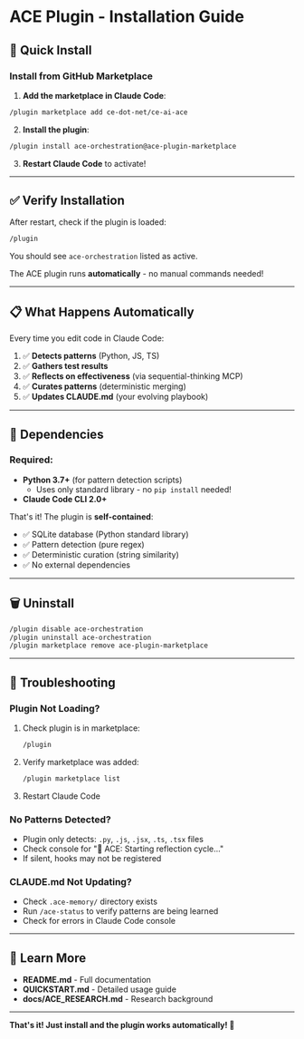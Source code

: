 # ACE Plugin - Installation Guide

## 🚀 Quick Install

### Install from GitHub Marketplace

1. **Add the marketplace in Claude Code**:
```bash
/plugin marketplace add ce-dot-net/ce-ai-ace
```

2. **Install the plugin**:
```bash
/plugin install ace-orchestration@ace-plugin-marketplace
```

3. **Restart Claude Code** to activate!

---

## ✅ Verify Installation

After restart, check if the plugin is loaded:
```bash
/plugin
```

You should see `ace-orchestration` listed as active.

The ACE plugin runs **automatically** - no manual commands needed!

---

## 📋 What Happens Automatically

Every time you edit code in Claude Code:

1. ✅ **Detects patterns** (Python, JS, TS)
2. ✅ **Gathers test results**
3. ✅ **Reflects on effectiveness** (via sequential-thinking MCP)
4. ✅ **Curates patterns** (deterministic merging)
5. ✅ **Updates CLAUDE.md** (your evolving playbook)

---

## 🔧 Dependencies

### Required:
- **Python 3.7+** (for pattern detection scripts)
  - Uses only standard library - no `pip install` needed!
- **Claude Code CLI 2.0+**

That's it! The plugin is **self-contained**:
- ✅ SQLite database (Python standard library)
- ✅ Pattern detection (pure regex)
- ✅ Deterministic curation (string similarity)
- ✅ No external dependencies

---

## 🗑️ Uninstall

```bash
/plugin disable ace-orchestration
/plugin uninstall ace-orchestration
/plugin marketplace remove ace-plugin-marketplace
```

---

## 🐛 Troubleshooting

### Plugin Not Loading?

1. Check plugin is in marketplace:
   ```bash
   /plugin
   ```

2. Verify marketplace was added:
   ```bash
   /plugin marketplace list
   ```

3. Restart Claude Code

### No Patterns Detected?

- Plugin only detects: `.py`, `.js`, `.jsx`, `.ts`, `.tsx` files
- Check console for "🔄 ACE: Starting reflection cycle..."
- If silent, hooks may not be registered

### CLAUDE.md Not Updating?

- Check `.ace-memory/` directory exists
- Run `/ace-status` to verify patterns are being learned
- Check for errors in Claude Code console

---

## 📖 Learn More

- **README.md** - Full documentation
- **QUICKSTART.md** - Detailed usage guide
- **docs/ACE_RESEARCH.md** - Research background

---

**That's it! Just install and the plugin works automatically! 🎉**

